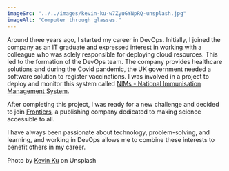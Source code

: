 ```yaml
---
imageSrc: "../../images/kevin-ku-w7ZyuGYNpRQ-unsplash.jpg"
imageAlt: "Computer through glasses."
---
```


Around three years ago, I started my career in DevOps. Initially, I joined the company as an IT graduate and expressed interest in working with a colleague who was solely responsible for deploying cloud resources. This led to the formation of the DevOps team. The company provides healthcare solutions and during the Covid pandemic, the UK government needed a software solution to register vaccinations. I was involved in a project to deploy and monitor this system called <a href="https://www.graphnethealth.com/solutions/vaccinations/" target="_blank" rel="nofollow noopener noreferrer" aria-label="External Link"><u>NIMs - National Immunisation Management System</u></a>. 

After completing this project, I was ready for a new challenge and decided to join <a href="https://www.frontiersin.org/" target="_blank" rel="nofollow noopener noreferrer" aria-label="External Link"><u>Frontiers</u></a>, a publishing company dedicated to making science accessible to all.

I have always been passionate about technology, problem-solving, and learning, and working in DevOps allows me to combine these interests to benefit others in my career.

Photo by <a href="https://unsplash.com/@ikukevk?utm_source=unsplash&utm_medium=referral&utm_content=creditCopyText" target="_blank" rel="nofollow noopener noreferrer" aria-label="External Link"><u>Kevin Ku</u></a> on Unsplash
